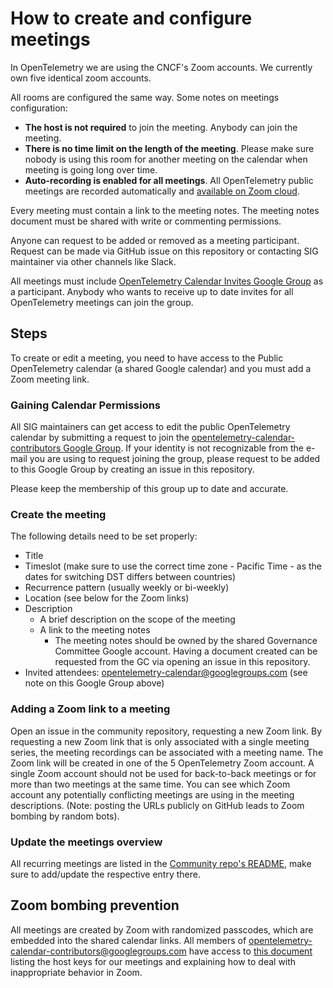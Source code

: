 # How to create and configure meetings

In OpenTelemetry we are using the CNCF's Zoom accounts. We currently own five
identical zoom accounts.

All rooms are configured the same way. Some notes on meetings configuration:

- **The host is not required** to join the meeting. Anybody can join the meeting.
- **There is no time limit on the length of the meeting**. Please make sure nobody is
  using this room for another meeting on the calendar when meeting is going long
  over time.
- **Auto-recording is enabled for all meetings**. All OpenTelemetry public meetings are recorded automatically
  and [available on Zoom cloud](https://docs.google.com/spreadsheets/d/1SYKfjYhZdm2Wh2Cl6KVQalKg_m4NhTPZqq-8SzEVO6s).

Every meeting must contain a link to the meeting notes. The meeting notes
document must be shared with write or commenting permissions.

Anyone can request to be added or removed as a meeting participant. Request can
be made via GitHub issue on this repository or contacting SIG maintainer via
other channels like Slack.

All meetings must include [OpenTelemetry Calendar Invites Google Group](https://groups.google.com/g/opentelemetry-calendar)
as a participant. Anybody who wants to receive up to date invites for all OpenTelemetry
meetings can join the group.

## Steps
To create or edit a meeting, you need to have access to the Public OpenTelemetry calendar (a shared Google calendar) and you must add a Zoom meeting link.

### Gaining Calendar Permissions
All SIG maintainers can get access to edit the public OpenTelemetry calendar
by submitting a request to join the [opentelemetry-calendar-contributors Google Group](https://groups.google.com/g/opentelemetry-calendar-contributors).
If your identity is not recognizable from the e-mail you are using to request joining the group, please
request to be added to this Google Group by creating an issue in this repository.

Please keep the membership of this group up to date and accurate.

### Create the meeting
The following details need to be set properly:
- Title
- Timeslot (make sure to use the correct time zone - Pacific Time - as the dates for switching DST differs between countries)
- Recurrence pattern (usually weekly or bi-weekly)
- Location (see below for the Zoom links)
- Description
  - A brief description on the scope of the meeting
  - A link to the meeting notes
    - The meeting notes should be owned by the shared Governance Committee Google account.
      Having a document created can be requested from the GC via opening an issue in this repository.
- Invited attendees: opentelemetry-calendar@googlegroups.com (see note on this Google Group above)

### Adding a Zoom link to a meeting
Open an issue in the community repository, requesting a new Zoom link.
By requesting a new Zoom link that is only associated with a single meeting series, the meeting recordings
can be associated with a meeting name.
The Zoom link will be created in one of the 5 OpenTelemetry Zoom account.
A single Zoom account should not be used for back-to-back meetings or for more than two meetings at the same time.
You can see which Zoom account any potentially conflicting meetings are using in the meeting descriptions.
(Note: posting the URLs publicly on GitHub leads to Zoom bombing by random bots).

### Update the meetings overview
All recurring meetings are listed in the [Community repo's README](../README.md#special-interest-groups), make sure to add/update the respective entry there.

## Zoom bombing prevention
All meetings are created by Zoom with randomized passcodes, which are embedded into the shared calendar links.
All members of opentelemetry-calendar-contributors@googlegroups.com have access to [this document](https://docs.google.com/document/d/1gt9ctxKGPrM_XTINqLgkSxYypdrczHkt2znjwgBU4UU/edit#)
listing the host keys for our meetings and explaining how to deal with inappropriate behavior in Zoom.
